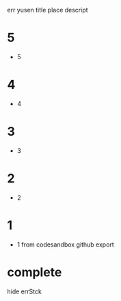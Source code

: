 err yusen title place descript 
# 5
- 5
# 4
- 4
# 3
- 3
# 2
- 2
# 1
- 1 
from codesandbox github export 
# complete
hide errStck
